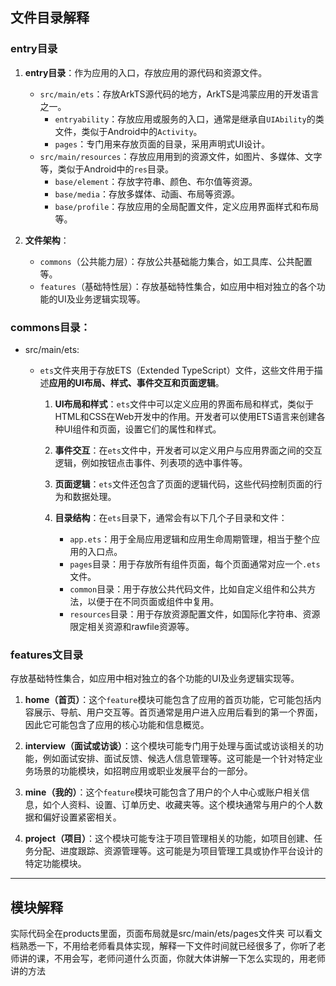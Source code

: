## 文件目录解释

### entry目录
1. **entry目录**：作为应用的入口，存放应用的源代码和资源文件。
    
    - `src/main/ets`：存放ArkTS源代码的地方，ArkTS是鸿蒙应用的开发语言之一。
        - `entryability`：存放应用或服务的入口，通常是继承自`UIAbility`的类文件，类似于Android中的`Activity`。
        - `pages`：专门用来存放页面的目录，采用声明式UI设计。
    - `src/main/resources`：存放应用用到的资源文件，如图片、多媒体、文字等，类似于Android中的`res`目录。
        - `base/element`：存放字符串、颜色、布尔值等资源。
        - `base/media`：存放多媒体、动画、布局等资源。
        - `base/profile`：存放应用的全局配置文件，定义应用界面样式和布局等。
2. **文件架构**：
    
    - `commons`（公共能力层）：存放公共基础能力集合，如工具库、公共配置等。
    - `features`（基础特性层）：存放基础特性集合，如应用中相对独立的各个功能的UI及业务逻辑实现等。


### commons目录：
 - src/main/ets:
	 - `ets`文件夹用于存放ETS（Extended TypeScript）文件，这些文件用于描述**应用的UI布局、样式、事件交互和页面逻辑**。

		1. **UI布局和样式**：`ets`文件中可以定义应用的界面布局和样式，类似于HTML和CSS在Web开发中的作用。开发者可以使用ETS语言来创建各种UI组件和页面，设置它们的属性和样式。
		    
		2. **事件交互**：在`ets`文件中，开发者可以定义用户与应用界面之间的交互逻辑，例如按钮点击事件、列表项的选中事件等。
		    
		3. **页面逻辑**：`ets`文件还包含了页面的逻辑代码，这些代码控制页面的行为和数据处理。
		    
		4. **目录结构**：在`ets`目录下，通常会有以下几个子目录和文件：
		    
		    - `app.ets`：用于全局应用逻辑和应用生命周期管理，相当于整个应用的入口点。
		    - `pages`目录：用于存放所有组件页面，每个页面通常对应一个`.ets`文件。
		    - `common`目录：用于存放公共代码文件，比如自定义组件和公共方法，以便于在不同页面或组件中复用。
		    - `resources`目录：用于存放资源配置文件，如国际化字符串、资源限定相关资源和rawfile资源等。



### features文目录
存放基础特性集合，如应用中相对独立的各个功能的UI及业务逻辑实现等。
1. **home（首页）**：这个`feature`模块可能包含了应用的首页功能，它可能包括内容展示、导航、用户交互等。首页通常是用户进入应用后看到的第一个界面，因此它可能包含了应用的核心功能和信息概览。
    
2. **interview（面试或访谈）**：这个模块可能专门用于处理与面试或访谈相关的功能，例如面试安排、面试反馈、候选人信息管理等。这可能是一个针对特定业务场景的功能模块，如招聘应用或职业发展平台的一部分。
    
3. **mine（我的）**：这个`feature`模块可能包含了用户的个人中心或账户相关信息，如个人资料、设置、订单历史、收藏夹等。这个模块通常与用户的个人数据和偏好设置紧密相关。
    
4. **project（项目）**：这个模块可能专注于项目管理相关的功能，如项目创建、任务分配、进度跟踪、资源管理等。这可能是为项目管理工具或协作平台设计的特定功能模块。

---
## 模块解释
实际代码全在products里面，页面布局就是src/main/ets/pages文件夹
可以看文档熟悉一下，不用给老师看具体实现，解释一下文件时间就已经很多了，你听了老师讲的课，不用会写，老师问道什么页面，你就大体讲解一下怎么实现的，用老师讲的方法


